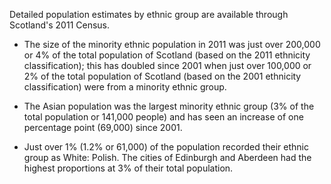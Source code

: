 Detailed population estimates by ethnic group are available through Scotland's 2011 Census.

* The size of the minority ethnic population in 2011 was just over 200,000 or 4% of the total population of Scotland (based on the 2011 ethnicity classification); this has doubled since 2001 when just over 100,000 or 2% of the total population of Scotland (based on the 2001 ethnicity classification) were from a minority ethnic group.

* The Asian population was the largest minority ethnic group (3% of the total population or 141,000 people) and has seen an increase of one percentage point (69,000) since 2001.

* Just over 1% (1.2% or 61,000) of the population recorded their ethnic group as White: Polish. The cities of Edinburgh and Aberdeen had the highest proportions at 3% of their total population.
